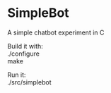 # SimpleBot
A simple chatbot experiment in C

Build it with:  
./configure  
make  

Run it:  
./src/simplebot  

